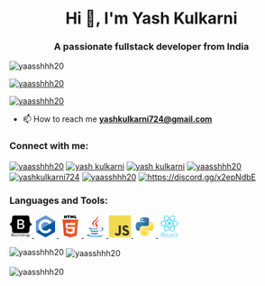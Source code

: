 <h1 align="center">Hi 👋, I'm Yash Kulkarni</h1>
<h3 align="center">A passionate fullstack developer from India</h3>

<p align="left"> <img src="https://komarev.com/ghpvc/?username=yaasshhh20&label=Profile%20views&color=0e75b6&style=flat" alt="yaasshhh20" /> </p>

<p align="left"> <a href="https://github.com/ryo-ma/github-profile-trophy"><img src="https://github-profile-trophy.vercel.app/?username=yaasshhh20" alt="yaasshhh20" /></a> </p>

<p align="left"> <a href="https://twitter.com/yaasshhh20" target="blank"><img src="https://img.shields.io/twitter/follow/yaasshhh20?logo=twitter&style=for-the-badge" alt="yaasshhh20" /></a> </p>

- 📫 How to reach me **yashkulkarni724@gmail.com**

<h3 align="left">Connect with me:</h3>
<p align="left">
<a href="https://twitter.com/yaasshhh20" target="blank"><img align="center" src="https://raw.githubusercontent.com/rahuldkjain/github-profile-readme-generator/master/src/images/icons/Social/twitter.svg" alt="yaasshhh20" height="30" width="40" /></a>
<a href="https://linkedin.com/in/yash kulkarni" target="blank"><img align="center" src="https://raw.githubusercontent.com/rahuldkjain/github-profile-readme-generator/master/src/images/icons/Social/linked-in-alt.svg" alt="yash kulkarni" height="30" width="40" /></a>
<a href="https://fb.com/yash kulkarni" target="blank"><img align="center" src="https://raw.githubusercontent.com/rahuldkjain/github-profile-readme-generator/master/src/images/icons/Social/facebook.svg" alt="yash kulkarni" height="30" width="40" /></a>
<a href="https://instagram.com/yaasshhh20" target="blank"><img align="center" src="https://raw.githubusercontent.com/rahuldkjain/github-profile-readme-generator/master/src/images/icons/Social/instagram.svg" alt="yaasshhh20" height="30" width="40" /></a>
<a href="https://www.hackerrank.com/yashkulkarni724" target="blank"><img align="center" src="https://raw.githubusercontent.com/rahuldkjain/github-profile-readme-generator/master/src/images/icons/Social/hackerrank.svg" alt="yashkulkarni724" height="30" width="40" /></a>
<a href="https://www.leetcode.com/yaasshhh20" target="blank"><img align="center" src="https://raw.githubusercontent.com/rahuldkjain/github-profile-readme-generator/master/src/images/icons/Social/leet-code.svg" alt="yaasshhh20" height="30" width="40" /></a>
<a href="https://discord.gg/https://discord.gg/x2epNdbE" target="blank"><img align="center" src="https://raw.githubusercontent.com/rahuldkjain/github-profile-readme-generator/master/src/images/icons/Social/discord.svg" alt="https://discord.gg/x2epNdbE" height="30" width="40" /></a>
</p>

<h3 align="left">Languages and Tools:</h3>
<p align="left"> <a href="https://getbootstrap.com" target="_blank" rel="noreferrer"> <img src="https://raw.githubusercontent.com/devicons/devicon/master/icons/bootstrap/bootstrap-plain-wordmark.svg" alt="bootstrap" width="40" height="40"/> </a> <a href="https://www.cprogramming.com/" target="_blank" rel="noreferrer"> <img src="https://raw.githubusercontent.com/devicons/devicon/master/icons/c/c-original.svg" alt="c" width="40" height="40"/> </a> <a href="https://www.w3.org/html/" target="_blank" rel="noreferrer"> <img src="https://raw.githubusercontent.com/devicons/devicon/master/icons/html5/html5-original-wordmark.svg" alt="html5" width="40" height="40"/> </a> <a href="https://www.java.com" target="_blank" rel="noreferrer"> <img src="https://raw.githubusercontent.com/devicons/devicon/master/icons/java/java-original.svg" alt="java" width="40" height="40"/> </a> <a href="https://developer.mozilla.org/en-US/docs/Web/JavaScript" target="_blank" rel="noreferrer"> <img src="https://raw.githubusercontent.com/devicons/devicon/master/icons/javascript/javascript-original.svg" alt="javascript" width="40" height="40"/> </a> <a href="https://www.python.org" target="_blank" rel="noreferrer"> <img src="https://raw.githubusercontent.com/devicons/devicon/master/icons/python/python-original.svg" alt="python" width="40" height="40"/> </a> <a href="https://reactjs.org/" target="_blank" rel="noreferrer"> <img src="https://raw.githubusercontent.com/devicons/devicon/master/icons/react/react-original-wordmark.svg" alt="react" width="40" height="40"/> </a> </p>

<p><img align="left" src="https://github-readme-stats.vercel.app/api/top-langs?username=yaasshhh20&show_icons=true&locale=en&layout=compact" alt="yaasshhh20" /></p>

<p>&nbsp;<img align="center" src="https://github-readme-stats.vercel.app/api?username=yaasshhh20&show_icons=true&locale=en" alt="yaasshhh20" /></p>

<p><img align="center" src="https://github-readme-streak-stats.herokuapp.com/?user=yaasshhh20&" alt="yaasshhh20" /></p>
